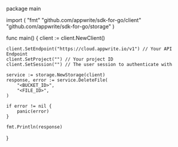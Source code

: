 package main

import (
    "fmt"
    "github.com/appwrite/sdk-for-go/client"
    "github.com/appwrite/sdk-for-go/storage"
)

func main() {
    client := client.NewClient()

    client.SetEndpoint("https://cloud.appwrite.io/v1") // Your API Endpoint
    client.SetProject("") // Your project ID
    client.SetSession("") // The user session to authenticate with

    service := storage.NewStorage(client)
    response, error := service.DeleteFile(
        "<BUCKET_ID>",
        "<FILE_ID>",
    )

    if error != nil {
        panic(error)
    }

    fmt.Println(response)
}
